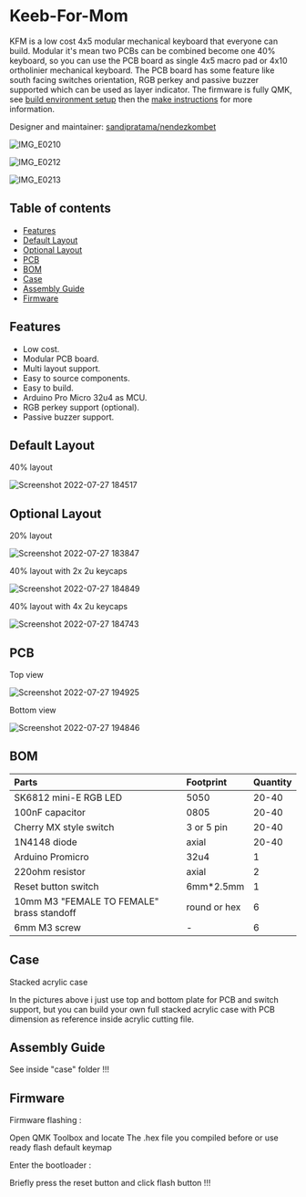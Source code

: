# Keeb-For-Mom
KFM is a low cost 4x5 modular mechanical keyboard that everyone can build. Modular it's mean two PCBs can be combined become one 40% keyboard, so you can use the PCB board as single 4x5 macro pad or 4x10 ortholinier mechanical keyboard. The PCB board has some feature like south facing switches orientation, RGB perkey and passive buzzer supported which can be used as layer indicator. The firmware is fully QMK, see [build environment setup](https://docs.qmk.fm/#/getting_started_build_tools) then the [make instructions](https://docs.qmk.fm/#/getting_started_make_guide) for more information. 

Designer and maintainer: [sandipratama/nendezkombet](https://github.com/nendezkombet) 

![IMG_E0210](https://user-images.githubusercontent.com/82454371/181726757-91a95865-3763-4eb9-a22a-bf9bcdbccc05.JPG)

![IMG_E0212](https://user-images.githubusercontent.com/82454371/181726794-b39e31de-6dc8-44f1-acea-737fc7abbd9b.JPG)

![IMG_E0213](https://user-images.githubusercontent.com/82454371/181726841-5dd09cfd-3291-49a7-8b81-f02abf416b71.JPG)



## Table of contents

- [Features](#features)
- [Default Layout](#default-layout)
- [Optional Layout](#optional-layout)
- [PCB](#pcb)
- [BOM](#bom)
- [Case](#case)
- [Assembly Guide](#assembly-guide)
- [Firmware](#firmware)


## Features


- Low cost.
- Modular PCB board.
- Multi layout support.
- Easy to source components.
- Easy to build.
- Arduino Pro Micro 32u4 as MCU.
- RGB perkey support (optional).
- Passive buzzer support.


## Default Layout

40% layout

![Screenshot 2022-07-27 184517](https://user-images.githubusercontent.com/82454371/181346433-14dd6d3b-99df-4c8c-b44b-590213cd11c2.png)


## Optional Layout 

20% layout

![Screenshot 2022-07-27 183847](https://user-images.githubusercontent.com/82454371/181346722-93b2d5e3-c876-42a7-ab09-54b71251bedc.png)

40% layout with 2x 2u keycaps

![Screenshot 2022-07-27 184849](https://user-images.githubusercontent.com/82454371/181346969-34260ebc-0d4b-49d8-8e70-de6958e0a980.png)

40% layout with 4x 2u keycaps

![Screenshot 2022-07-27 184743](https://user-images.githubusercontent.com/82454371/181347156-c042669a-c30e-4861-a07c-7486b09e738c.png)


## PCB


Top view

![Screenshot 2022-07-27 194925](https://user-images.githubusercontent.com/82454371/181347419-60f54595-f402-46bb-8136-43930ea8aa3d.png)

Bottom view

![Screenshot 2022-07-27 194846](https://user-images.githubusercontent.com/82454371/181482157-231bf12e-715d-4003-9e5e-3a93660908fb.png)

## BOM

|Parts|Footprint|Quantity|
|:---|:---|:---|
|SK6812 mini-E RGB LED |5050|20-40|
|100nF capacitor|0805|20-40|
|Cherry MX style switch |3 or 5 pin|20-40|
|1N4148 diode |axial|20-40|
|Arduino Promicro |32u4|1|
|220ohm resistor|axial|2|
|Reset button switch |6mm*2.5mm|1|
|10mm M3 "FEMALE TO FEMALE" brass standoff|round or hex|6|
|6mm M3 screw|-|6|


## Case

Stacked acrylic case 

In the pictures above i just use top and bottom plate for PCB and switch support, but you can build your own full stacked acrylic case with PCB dimension as reference inside acrylic cutting file.

## Assembly Guide

See inside "case" folder !!!


## Firmware

Firmware flashing :

Open QMK Toolbox and locate The .hex file you compiled before or use ready flash default keymap

Enter the bootloader :

Briefly press the reset button and click flash button !!! 


